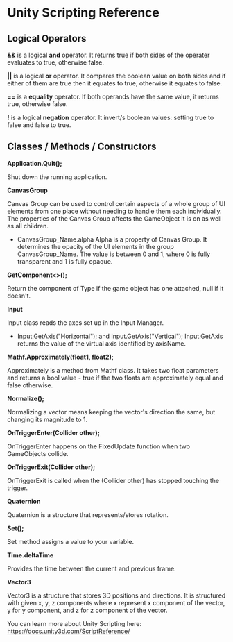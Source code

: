 # Unity Scripting Reference 
## Logical Operators 
**&&** is a logical **and** operator. It returns true if both sides of the operater evaluates to true, otherwise false. 

**||** is a logical **or** operator. It compares the boolean value on both sides and if either of them are true then it equates to true, otherwise it equates to false. 

**==** is a **equality** operator. If both operands have the same value, it returns true, otherwise false. 

**!** is a logical **negation** operator. It invert/s boolean values: setting true to false and false to true. 

## Classes / Methods / Constructors 
**Application.Quit();** 

Shut down the running application. 


**CanvasGroup** 

Canvas Group can be used to control certain aspects of a whole group of UI elements from one place without needing to handle them each individually. The properties of the Canvas Group affects the GameObject it is on as well as all children. 
- CanvasGroup_Name.alpha 
Alpha is a property of Canvas Group. It determines the opacity of the UI elements in the group CanvasGroup_Name. The value is between 0 and 1, where 0 is fully transparent and 1 is fully opaque.


**GetComponent<>();** 

Return the component of Type <type> if the game object has one attached, null if it doesn't. 


**Input** 

Input class reads the axes set up in the Input Manager. 
- Input.GetAxis("Horizontal"); and Input.GetAxis("Vertical"); 
Input.GetAxis returns the value of the virtual axis identified by axisName. 


**Mathf.Approximately(float1, float2);** 

Approximately is a method from Mathf class. It takes two float parameters and returns a bool value - true if the two floats are approximately equal and false otherwise. 


**Normalize();** 

Normalizing a vector means keeping the vector's direction the same, but changing its magnitude to 1. 


**OnTriggerEnter(Collider other);** 

OnTriggerEnter happens on the FixedUpdate function when two GameObjects collide. 


**OnTriggerExit(Collider other);** 

OnTriggerExit is called when the (Collider other) has stopped touching the trigger. 


**Quaternion** 

Quaternion is a structure that represents/stores rotation. 


**Set();**

Set method assigns a value to your variable. 


**Time.deltaTime** 

Provides the time between the current and previous frame. 


**Vector3** 

Vector3 is a structure that stores 3D positions and directions. It is structured with given x, y, z components where x represent x component of the vector, y for y component, and z for z component of the vector. 


You can learn more about Unity Scripting here: https://docs.unity3d.com/ScriptReference/ 
